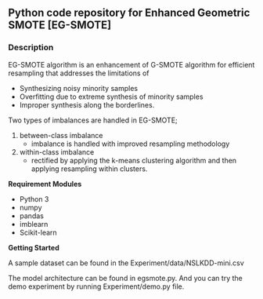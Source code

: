 ## Python code repository for Enhanced Geometric SMOTE [EG-SMOTE] 

### Description
EG-SMOTE algorithm is an enhancement of G-SMOTE algorithm for efficient resampling that addresses the limitations of 
* Synthesizing noisy minority samples
* Overfitting due to extreme synthesis of minority samples
* Improper synthesis along the borderlines.
  
Two types of imbalances are handled in EG-SMOTE; 
1) between-class imbalance
    - imbalance is handled with improved resampling methodology
2) within-class imbalance
    - rectified by applying the k-means clustering algorithm and then applying resampling within clusters. 

**Requirement Modules**   
* Python 3
* numpy
* pandas
* imblearn
* Scikit-learn  


**Getting Started**  

A sample dataset can be found in the Experiment/data/NSLKDD-mini.csv  

The model architecture can be found in egsmote.py. And you can try the demo experiment by running Experiment/demo.py file.
